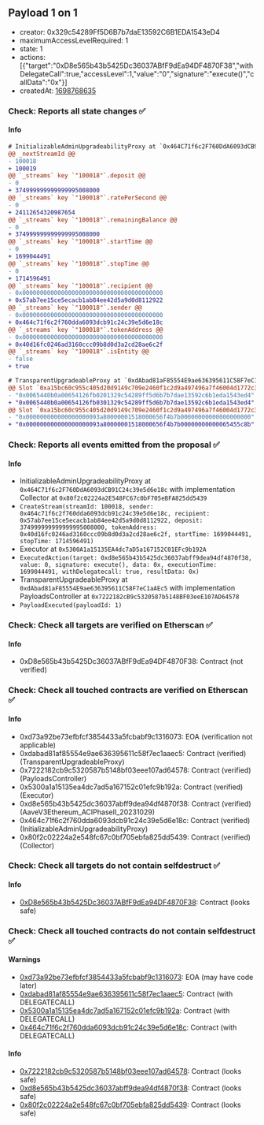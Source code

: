 ## Payload 1 on 1

- creator: 0x329c54289Ff5D6B7b7daE13592C6B1EDA1543eD4
- maximumAccessLevelRequired: 1
- state: 1
- actions: [{"target":"0xD8e565b43b5425Dc36037ABfF9dEa94DF4870F38","withDelegateCall":true,"accessLevel":1,"value":"0","signature":"execute()","callData":"0x"}]
- createdAt: [1698768635](https://etherscan.io/tx/0x2ff4cce209b8c8ffb04240052e4e8b5a393a6e4a99a86ae27db45e4cacf3b3af)

### Check: Reports all state changes :white_check_mark:

#### Info


```diff
# InitializableAdminUpgradeabilityProxy at `0x464C71f6c2F760DdA6093dCB91C24c39e5d6e18c` with implementation Collector at `0x80f2c02224a2E548FC67c0bF705eBFA825dd5439`
@@ _nextStreamId @@
- 100018
+ 100019
@@ `_streams` key `"100018"`.deposit @@
- 0
+ 374999999999999995008000
@@ `_streams` key `"100018"`.ratePerSecond @@
- 0
+ 24112654320987654
@@ `_streams` key `"100018"`.remainingBalance @@
- 0
+ 374999999999999995008000
@@ `_streams` key `"100018"`.startTime @@
- 0
+ 1699044491
@@ `_streams` key `"100018"`.stopTime @@
- 0
+ 1714596491
@@ `_streams` key `"100018"`.recipient @@
- 0x0000000000000000000000000000000000000000
+ 0x57ab7ee15ce5ecacb1ab84ee42d5a9d0d8112922
@@ `_streams` key `"100018"`.sender @@
- 0x0000000000000000000000000000000000000000
+ 0x464c71f6c2f760dda6093dcb91c24c39e5d6e18c
@@ `_streams` key `"100018"`.tokenAddress @@
- 0x0000000000000000000000000000000000000000
+ 0x40d16fc0246ad3160ccc09b8d0d3a2cd28ae6c2f
@@ `_streams` key `"100018"`.isEntity @@
- false
+ true

```

```diff
# TransparentUpgradeableProxy at `0xdAbad81aF85554E9ae636395611C58F7eC1aAEc5` with implementation PayloadsController at `0x7222182cB9c5320587b5148BF03eeE107AD64578`
@@ Slot `0xa15bc60c955c405d20d9149c709e2460f1c2d9a497496a7f46004d1772c3054c` @@
- "0x0065440b0a00654126fb0201329c54289ff5d6b7b7dae13592c6b1eda1543ed4"
+ "0x0065440b0a00654126fb0301329c54289ff5d6b7b7dae13592c6b1eda1543ed4"
@@ Slot `0xa15bc60c955c405d20d9149c709e2460f1c2d9a497496a7f46004d1772c3054d` @@
- "0x000000000000000000093a80000001518000656f4b7b00000000000000000000"
+ "0x000000000000000000093a80000001518000656f4b7b00000000000065455c8b"
```


### Check: Reports all events emitted from the proposal :white_check_mark:

#### Info

- InitializableAdminUpgradeabilityProxy at `0x464C71f6c2F760DdA6093dCB91C24c39e5d6e18c` with implementation Collector at `0x80f2c02224a2E548FC67c0bF705eBFA825dd5439`
- `CreateStream(streamId: 100018, sender: 0x464c71f6c2f760dda6093dcb91c24c39e5d6e18c, recipient: 0x57ab7ee15ce5ecacb1ab84ee42d5a9d0d8112922, deposit: 374999999999999995008000, tokenAddress: 0x40d16fc0246ad3160ccc09b8d0d3a2cd28ae6c2f, startTime: 1699044491, stopTime: 1714596491)`
- Executor at `0x5300A1a15135EA4dc7aD5a167152C01EFc9b192A`
- `ExecutedAction(target: 0xd8e565b43b5425dc36037abff9dea94df4870f38, value: 0, signature: execute(), data: 0x, executionTime: 1699044491, withDelegatecall: true, resultData: 0x)`
- TransparentUpgradeableProxy at `0xdAbad81aF85554E9ae636395611C58F7eC1aAEc5` with implementation PayloadsController at `0x7222182cB9c5320587b5148BF03eeE107AD64578`
- `PayloadExecuted(payloadId: 1)`

### Check: Check all targets are verified on Etherscan :white_check_mark:

#### Info

- 0xD8e565b43b5425Dc36037ABfF9dEa94DF4870F38: Contract (not verified)

### Check: Check all touched contracts are verified on Etherscan :white_check_mark:

#### Info

- 0xd73a92be73efbfcf3854433a5fcbabf9c1316073: EOA (verification not applicable)
- 0xdabad81af85554e9ae636395611c58f7ec1aaec5: Contract (verified) (TransparentUpgradeableProxy)
- 0x7222182cb9c5320587b5148bf03eee107ad64578: Contract (verified) (PayloadsController)
- 0x5300a1a15135ea4dc7ad5a167152c01efc9b192a: Contract (verified) (Executor)
- 0xd8e565b43b5425dc36037abff9dea94df4870f38: Contract (verified) (AaveV3Ethereum_ACIPhaseII_20231029)
- 0x464c71f6c2f760dda6093dcb91c24c39e5d6e18c: Contract (verified) (InitializableAdminUpgradeabilityProxy)
- 0x80f2c02224a2e548fc67c0bf705ebfa825dd5439: Contract (verified) (Collector)

### Check: Check all targets do not contain selfdestruct :white_check_mark:

#### Info

- [0xD8e565b43b5425Dc36037ABfF9dEa94DF4870F38](https://etherscan.io/address/0xD8e565b43b5425Dc36037ABfF9dEa94DF4870F38): Contract (looks safe)

### Check: Check all touched contracts do not contain selfdestruct :white_check_mark:

#### Warnings

- [0xd73a92be73efbfcf3854433a5fcbabf9c1316073](https://etherscan.io/address/0xd73a92be73efbfcf3854433a5fcbabf9c1316073): EOA (may have code later)
- [0xdabad81af85554e9ae636395611c58f7ec1aaec5](https://etherscan.io/address/0xdabad81af85554e9ae636395611c58f7ec1aaec5): Contract (with DELEGATECALL)
- [0x5300a1a15135ea4dc7ad5a167152c01efc9b192a](https://etherscan.io/address/0x5300a1a15135ea4dc7ad5a167152c01efc9b192a): Contract (with DELEGATECALL)
- [0x464c71f6c2f760dda6093dcb91c24c39e5d6e18c](https://etherscan.io/address/0x464c71f6c2f760dda6093dcb91c24c39e5d6e18c): Contract (with DELEGATECALL)

#### Info

- [0x7222182cb9c5320587b5148bf03eee107ad64578](https://etherscan.io/address/0x7222182cb9c5320587b5148bf03eee107ad64578): Contract (looks safe)
- [0xd8e565b43b5425dc36037abff9dea94df4870f38](https://etherscan.io/address/0xd8e565b43b5425dc36037abff9dea94df4870f38): Contract (looks safe)
- [0x80f2c02224a2e548fc67c0bf705ebfa825dd5439](https://etherscan.io/address/0x80f2c02224a2e548fc67c0bf705ebfa825dd5439): Contract (looks safe)

